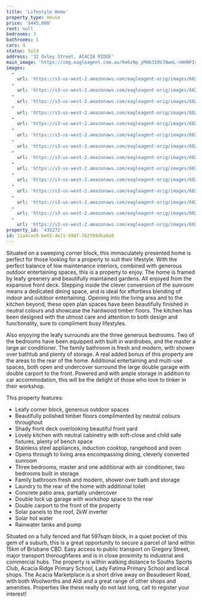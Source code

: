 ```yaml
---
title: 'Lifestyle Home'
property_type: House
price: '$445,000'
rent: null
bedrooms: 3
bathrooms: 1
cars: 4
status: Sold
address: '32 Oxley Street, ACACIA RIDGE'
main_image: 'https://img.eagleagent.com.au/6m6zNp_yM4k3IOVJNwmL-nHHNPI=/1280x854/smart/https://s3-us-west-2.amazonaws.com/eagleagent-orig/images/6822527/130436982-image-M.jpg'
images:
  -
    url: 'https://s3-us-west-2.amazonaws.com/eagleagent-orig/images/6822540/130436982-image-N.jpg'
  -
    url: 'https://s3-us-west-2.amazonaws.com/eagleagent-orig/images/6822539/130436982-image-L.jpg'
  -
    url: 'https://s3-us-west-2.amazonaws.com/eagleagent-orig/images/6822538/130436982-image-K.jpg'
  -
    url: 'https://s3-us-west-2.amazonaws.com/eagleagent-orig/images/6822537/130436982-image-J.jpg'
  -
    url: 'https://s3-us-west-2.amazonaws.com/eagleagent-orig/images/6822536/130436982-image-I.jpg'
  -
    url: 'https://s3-us-west-2.amazonaws.com/eagleagent-orig/images/6822535/130436982-image-H.jpg'
  -
    url: 'https://s3-us-west-2.amazonaws.com/eagleagent-orig/images/6822534/130436982-image-G.jpg'
  -
    url: 'https://s3-us-west-2.amazonaws.com/eagleagent-orig/images/6822533/130436982-image-F.jpg'
  -
    url: 'https://s3-us-west-2.amazonaws.com/eagleagent-orig/images/6822532/130436982-image-E.jpg'
  -
    url: 'https://s3-us-west-2.amazonaws.com/eagleagent-orig/images/6822531/130436982-image-D.jpg'
  -
    url: 'https://s3-us-west-2.amazonaws.com/eagleagent-orig/images/6822530/130436982-image-C.jpg'
  -
    url: 'https://s3-us-west-2.amazonaws.com/eagleagent-orig/images/6822529/130436982-image-B.jpg'
  -
    url: 'https://s3-us-west-2.amazonaws.com/eagleagent-orig/images/6822528/130436982-image-A.jpg'
  -
    url: 'https://s3-us-west-2.amazonaws.com/eagleagent-orig/images/6822527/130436982-image-M.jpg'
property_id: '435272'
id: 11a4cac0-be65-4e11-b98f-762f09dba8a0
---
```

Situated on a sweeping corner block, this immaculately presented home is perfect for those looking for a property to suit their lifestyle. With the perfect balance of low maintenance interiors, combined with generous outdoor entertaining spaces, this is a property to enjoy. The home is framed by leafy greenery and beautifully maintained gardens. All enjoyed from the expansive front deck. Stepping inside the clever conversion of the sunroom means a dedicated dining space, and is ideal for effortless blending of indoor and outdoor entertaining. Opening into the living area and to the kitchen beyond, these open plan spaces have been beautifully finished in neutral colours and showcase the hardwood timber floors. The kitchen has been designed with the utmost care and attention to both design and functionality, sure to compliment busy lifestyles.

Also enjoying the leafy surrounds are the three generous bedrooms. Two of the bedrooms have been equipped with built in wardrobes, and the master a large air conditioner. The family bathroom is fresh and modern, with shower over bathtub and plenty of storage. A real added bonus of this property are the areas to the rear of the home. Additional entertaining and multi-use spaces, both open and undercover surround the large double garage with double carport to the front. Powered and with ample storage in addition to car accommodation, this will be the delight of those who love to tinker in their workshop.

This property features:

*  Leafy corner block, generous outdoor spaces
*  Beautifully polished timber floors complimented by neutral colours throughout
*  Shady front deck overlooking beautiful front yard
*  Lovely kitchen with neutral cabinetry with soft-close and child safe fixtures, plenty of bench space
*  Stainless steel appliances, induction cooktop, rangehood and oven
*  Opens through to living area encompassing dining, cleverly converted sunroom
*  Three bedrooms, master and one additional with air conditioner, two bedrooms built in storage
*  Family bathroom fresh and modern, shower over bath and storage
*  Laundry to the rear of the home with additional toilet
*  Concrete patio area, partially undercover
*  Double lock up garage with workshop space to the rear
*  Double carport to the front of the property
*  Solar panels to the roof, 2kW inverter
*  Solar hot water
*  Rainwater tanks and pump

Situated on a fully fenced and flat 597sqm block, in a quiet pocket of this gem of a suburb, this is a great opportunity to secure a parcel of land within 15km of Brisbane CBD. Easy access to public transport on Gregory Street, major transport thoroughfares and is in close proximity to industrial and commercial hubs. The property is within walking distance to Souths Sports Club, Acacia Ridge Primary School, Lady Fatima Primary School and local shops. The Acacia Marketplace is a short drive away on Beaudesert Road, with both Woolworths and Aldi and a great range of other shops and amenities. Properties like these really do not last long, call to register your interest!